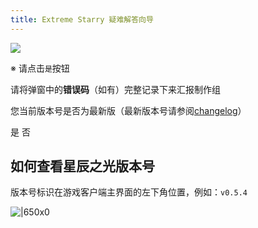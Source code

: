 ```yaml
---
title: Extreme Starry 疑难解答向导
---
```


<!-- ![](image/README/1725793034018.webp) -->

![](image/Yes/1725793923900.webp)

※ 请点击`是`按钮

请将弹窗中的**错误码**（如有）完整记录下来汇报制作组

您当前版本号是否为最新版（最新版本号请参阅[changelog](/ChangeLog/)）

<GuideButton to="/FAQ/LaunchingES/Dialog/FatalError/Yes">是</GuideButton>
<GuideButton to="/FAQ/LaunchingES/Dialog/FatalError/No">否</GuideButton>

## 如何查看星辰之光版本号

版本号标识在游戏客户端主界面的左下角位置，例如：`v0.5.4`

![|650x0](image/README/1701934137403.webp)

